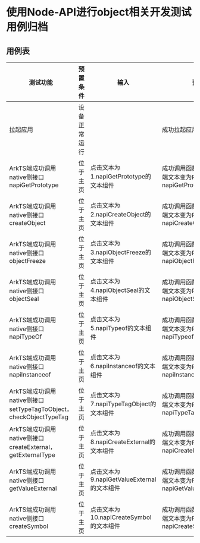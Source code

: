 #  使用Node-API进行object相关开发测试用例归档

## 用例表

| 测试功能                                                     | 预置条件     | 输入                                       | 预期输出                                                     | 测试结果 |
| ------------------------------------------------------------ | ------------ | ------------------------------------------ | ------------------------------------------------------------ | -------- |
| 拉起应用                                                     | 设备正常运行 |                                            | 成功拉起应用                                                 | Pass     |
| ArkTS端成功调用native侧接口   napiGetPrototype               | 位于主页     | 点击文本为1.napiGetPrototype的文本组件     | 成功调用函数输出日志，页面顶端文本变为Result: napiGetPrototypeSuccess | Pass     |
| ArkTS端成功调用native侧接口createObject                      | 位于主页     | 点击文本为2.napiCreateObject的文本组件     | 成功调用函数输出日志，页面顶端文本变为Result: napiCreateObjectSuccess | Pass     |
| ArkTS端成功调用native侧接口objectFreeze                      | 位于主页     | 点击文本为3.napiObjectFreeze的文本组件     | 成功调用函数输出日志，页面顶端文本变为Result: napiObjectFreezeSuccess | Pass     |
| ArkTS端成功调用native侧接口objectSeal                        | 位于主页     | 点击文本为4.napiObjectSeal的文本组件       | 成功调用函数输出日志，页面顶端文本变为Result: napiObjectSealSuccess | Pass     |
| ArkTS端成功调用native侧接口napiTypeOf                        | 位于主页     | 点击文本为5.napiTypeof的文本组件           | 成功调用函数输出日志，页面顶端文本变为Result: napiTypeofSuccess | Pass     |
| ArkTS端成功调用native侧接口napiInstanceof                    | 位于主页     | 点击文本为6.napiInstanceof的文本组件       | 成功调用函数输出日志，页面顶端文本变为Result: napiInstanceofSuccess | Pass     |
| ArkTS端成功调用native侧接口setTypeTagToObject，checkObjectTypeTag | 位于主页     | 点击文本为7.napiTypeTagObject的文本组件    | 成功调用函数输出日志，页面顶端文本变为Result: napiTypeTagObjectSuccess | Pass     |
| ArkTS端成功调用native侧接口createExternal，getExternalType   | 位于主页     | 点击文本为8.napiCreateExternal的文本组件   | 成功调用函数输出日志，页面顶端文本变为Result: napiCreateExternalSuccess | Pass     |
| ArkTS端成功调用native侧接口getValueExternal                  | 位于主页     | 点击文本为9.napiGetValueExternal的文本组件 | 成功调用函数输出日志，页面顶端文本变为Result: napiGetValueExternalSuccess | Pass     |
| ArkTS端成功调用native侧接口createSymbol                      | 位于主页     | 点击文本为10.napiCreateSymbol的文本组件    | 成功调用函数输出日志，页面顶端文本变为Result: napiCreateSymbolSuccess | Pass     |